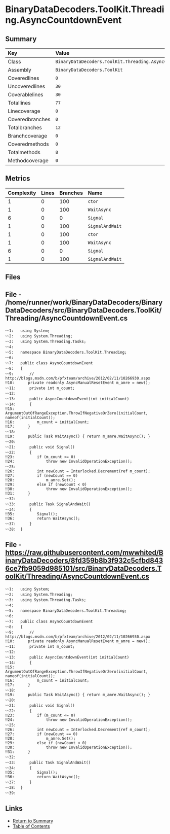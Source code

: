 ﻿# BinaryDataDecoders.ToolKit.Threading.AsyncCountdownEvent

## Summary

| Key             | Value                                                      |
| :-------------- | :--------------------------------------------------------- |
| Class           | `BinaryDataDecoders.ToolKit.Threading.AsyncCountdownEvent` |
| Assembly        | `BinaryDataDecoders.ToolKit`                               |
| Coveredlines    | `0`                                                        |
| Uncoveredlines  | `30`                                                       |
| Coverablelines  | `30`                                                       |
| Totallines      | `77`                                                       |
| Linecoverage    | `0`                                                        |
| Coveredbranches | `0`                                                        |
| Totalbranches   | `12`                                                       |
| Branchcoverage  | `0`                                                        |
| Coveredmethods  | `0`                                                        |
| Totalmethods    | `8`                                                        |
| Methodcoverage  | `0`                                                        |

## Metrics

| Complexity | Lines | Branches | Name            |
| :--------- | :---- | :------- | :-------------- |
| 1          | 0     | 100      | `ctor`          |
| 1          | 0     | 100      | `WaitAsync`     |
| 6          | 0     | 0        | `Signal`        |
| 1          | 0     | 100      | `SignalAndWait` |
| 1          | 0     | 100      | `ctor`          |
| 1          | 0     | 100      | `WaitAsync`     |
| 6          | 0     | 0        | `Signal`        |
| 1          | 0     | 100      | `SignalAndWait` |

## Files

## File - /home/runner/work/BinaryDataDecoders/BinaryDataDecoders/src/BinaryDataDecoders.ToolKit/Threading/AsyncCountdownEvent.cs

```CSharp
〰1:   using System;
〰2:   using System.Threading;
〰3:   using System.Threading.Tasks;
〰4:   
〰5:   namespace BinaryDataDecoders.ToolKit.Threading;
〰6:   
〰7:   public class AsyncCountdownEvent
〰8:   {
〰9:       // http://blogs.msdn.com/b/pfxteam/archive/2012/02/11/10266930.aspx
‼10:      private readonly AsyncManualResetEvent m_amre = new();
〰11:      private int m_count;
〰12:  
〰13:      public AsyncCountdownEvent(int initialCount)
〰14:      {
‼15:          ArgumentOutOfRangeException.ThrowIfNegativeOrZero(initialCount, nameof(initialCount));
‼16:          m_count = initialCount;
‼17:      }
〰18:  
‼19:      public Task WaitAsync() { return m_amre.WaitAsync(); }
〰20:  
〰21:      public void Signal()
〰22:      {
‼23:          if (m_count <= 0)
‼24:              throw new InvalidOperationException();
〰25:  
‼26:          int newCount = Interlocked.Decrement(ref m_count);
‼27:          if (newCount == 0)
‼28:              m_amre.Set();
‼29:          else if (newCount < 0)
‼30:              throw new InvalidOperationException();
‼31:      }
〰32:  
〰33:      public Task SignalAndWait()
〰34:      {
‼35:          Signal();
‼36:          return WaitAsync();
〰37:      }
〰38:  }
```

## File - https://raw.githubusercontent.com/mwwhited/BinaryDataDecoders/8fd359b8b3f932c5cfbd8436ce7fb9059d985101/src/BinaryDataDecoders.ToolKit/Threading/AsyncCountdownEvent.cs

```CSharp
〰1:   using System;
〰2:   using System.Threading;
〰3:   using System.Threading.Tasks;
〰4:   
〰5:   namespace BinaryDataDecoders.ToolKit.Threading;
〰6:   
〰7:   public class AsyncCountdownEvent
〰8:   {
〰9:       // http://blogs.msdn.com/b/pfxteam/archive/2012/02/11/10266930.aspx
‼10:      private readonly AsyncManualResetEvent m_amre = new();
〰11:      private int m_count;
〰12:  
〰13:      public AsyncCountdownEvent(int initialCount)
〰14:      {
‼15:          ArgumentOutOfRangeException.ThrowIfNegativeOrZero(initialCount, nameof(initialCount));
‼16:          m_count = initialCount;
‼17:      }
〰18:  
‼19:      public Task WaitAsync() { return m_amre.WaitAsync(); }
〰20:  
〰21:      public void Signal()
〰22:      {
‼23:          if (m_count <= 0)
‼24:              throw new InvalidOperationException();
〰25:  
‼26:          int newCount = Interlocked.Decrement(ref m_count);
‼27:          if (newCount == 0)
‼28:              m_amre.Set();
‼29:          else if (newCount < 0)
‼30:              throw new InvalidOperationException();
‼31:      }
〰32:  
〰33:      public Task SignalAndWait()
〰34:      {
‼35:          Signal();
‼36:          return WaitAsync();
〰37:      }
〰38:  }
〰39:  
```

## Links

* [Return to Summary](Summary.md)
* [Table of Contents](../TOC.md)

